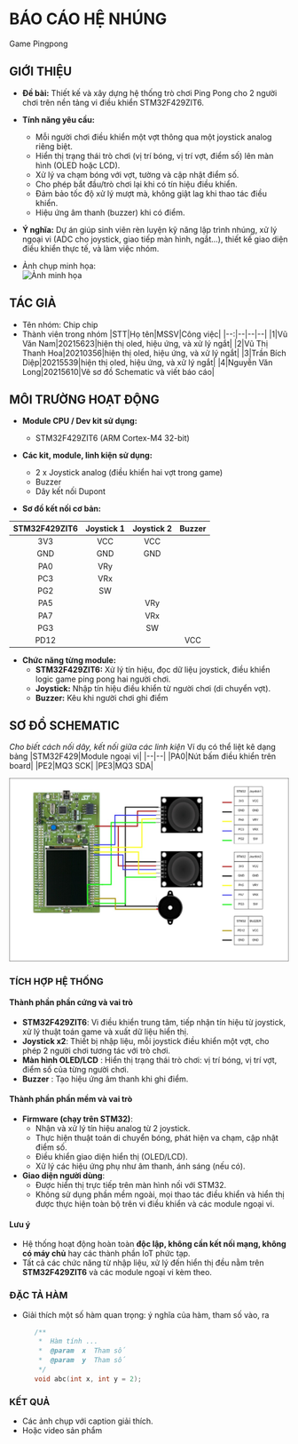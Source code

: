 # BÁO CÁO HỆ NHÚNG

Game Pingpong

## GIỚI THIỆU

- **Đề bài:** Thiết kế và xây dựng hệ thống trò chơi Ping Pong cho 2 người chơi trên nền tảng vi điều khiển STM32F429ZIT6.
- **Tính năng yêu cầu:**
  - Mỗi người chơi điều khiển một vợt thông qua một joystick analog riêng biệt.
  - Hiển thị trạng thái trò chơi (vị trí bóng, vị trí vợt, điểm số) lên màn hình (OLED hoặc LCD).
  - Xử lý va chạm bóng với vợt, tường và cập nhật điểm số.
  - Cho phép bắt đầu/trò chơi lại khi có tín hiệu điều khiển.
  - Đảm bảo tốc độ xử lý mượt mà, không giật lag khi thao tác điều khiển.
  - Hiệu ứng âm thanh (buzzer) khi có điểm.
- **Ý nghĩa:** Dự án giúp sinh viên rèn luyện kỹ năng lập trình nhúng, xử lý ngoại vi (ADC cho joystick, giao tiếp màn hình, ngắt...), thiết kế giao diện điều khiển thực tế, và làm việc nhóm.


- Ảnh chụp minh họa:\
  ![Ảnh minh họa]((https://github.com/Hoee1802/MyApp/blob/main/Schematic.jpg))

## TÁC GIẢ

- Tên nhóm: Chip chip
- Thành viên trong nhóm
  |STT|Họ tên|MSSV|Công việc|
  |--:|--|--|--|
  |1|Vũ Văn Nam|20215623|hiện thị oled, hiệu ứng, và xử lý ngắt|
  |2|Vũ Thị Thanh Hoa|20210356|hiện thị oled, hiệu ứng, và xử lý ngắt|
  |3|Trần Bích Diệp|20215539|hiện thị oled, hiệu ứng, và xử lý ngắt|
  |4|Nguyễn Văn Long|20215610|Vẽ sơ đồ Schematic và viết báo cáo|

## MÔI TRƯỜNG HOẠT ĐỘNG

- **Module CPU / Dev kit sử dụng:**  
  - STM32F429ZIT6 (ARM Cortex-M4 32-bit)

- **Các kit, module, linh kiện sử dụng:**
  - 2 x Joystick analog (điều khiển hai vợt trong game)
  - Buzzer
  - Dây kết nối Dupont

- **Sơ đồ kết nối cơ bản:**

| STM32F429ZIT6 | Joystick 1 | Joystick 2 |   Buzzer   |
|:-------------:|:----------:|:----------:|:----------:|
| 3V3           | VCC        | VCC        |            |
| GND           | GND        | GND        |            |
| PA0           | VRy        |            |            |
| PC3           | VRx        |            |            |
| PG2           | SW         |            |            |
| PA5           |            | VRy        |            |
| PA7           |            | VRx        |            |
| PG3           |            | SW         |            |
| PD12          |            |            |    VCC     |
- **Chức năng từng module:**
  - **STM32F429ZIT6:** Xử lý tín hiệu, đọc dữ liệu joystick, điều khiển logic game ping pong hai người chơi.
  - **Joystick:** Nhập tín hiệu điều khiển từ người chơi (di chuyển vợt).
  - **Buzzer:** Kêu khi người chơi ghi điểm



## SƠ ĐỒ SCHEMATIC

_Cho biết cách nối dây, kết nối giữa các linh kiện_
Ví dụ có thể liệt kê dạng bảng
|STM32F429|Module ngoại vi|
|--|--|
|PA0|Nút bấm điều khiển trên board|
|PE2|MQ3 SCK|
|PE3|MQ3 SDA|

![Sơ đồ Schematic](https://github.com/Hoee1802/MyApp/blob/main/Schematic.jpg)

### TÍCH HỢP HỆ THỐNG

#### **Thành phần phần cứng và vai trò**
- **STM32F429ZIT6**: Vi điều khiển trung tâm, tiếp nhận tín hiệu từ joystick, xử lý thuật toán game và xuất dữ liệu hiển thị.
- **Joystick x2**: Thiết bị nhập liệu, mỗi joystick điều khiển một vợt, cho phép 2 người chơi tương tác với trò chơi.
- **Màn hình OLED/LCD** : Hiển thị trạng thái trò chơi: vị trí bóng, vị trí vợt, điểm số của từng người chơi.
- **Buzzer** : Tạo hiệu ứng âm thanh khi ghi điểm.

#### **Thành phần phần mềm và vai trò**
- **Firmware (chạy trên STM32)**: 
  - Nhận và xử lý tín hiệu analog từ 2 joystick.
  - Thực hiện thuật toán di chuyển bóng, phát hiện va chạm, cập nhật điểm số.
  - Điều khiển giao diện hiển thị (OLED/LCD).
  - Xử lý các hiệu ứng phụ như âm thanh, ánh sáng (nếu có).
- **Giao diện người dùng**:  
  - Được hiển thị trực tiếp trên màn hình nối với STM32.
  - Không sử dụng phần mềm ngoài, mọi thao tác điều khiển và hiển thị được thực hiện toàn bộ trên vi điều khiển và các module ngoại vi.

#### **Lưu ý**
- Hệ thống hoạt động hoàn toàn **độc lập, không cần kết nối mạng, không có máy chủ** hay các thành phần IoT phức tạp.
- Tất cả các chức năng từ nhập liệu, xử lý đến hiển thị đều nằm trên **STM32F429ZIT6** và các module ngoại vi kèm theo.


### ĐẶC TẢ HÀM

- Giải thích một số hàm quan trọng: ý nghĩa của hàm, tham số vào, ra

  ```C
     /**
      *  Hàm tính ...
      *  @param  x  Tham số
      *  @param  y  Tham số
      */
     void abc(int x, int y = 2);
  ```

### KẾT QUẢ

- Các ảnh chụp với caption giải thích.
- Hoặc video sản phẩm
